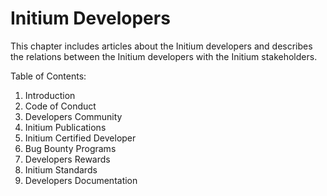 # Initium Developers

This chapter includes articles about the Initium developers and describes the relations between the Initium developers with the Initium stakeholders.&#x20;

Table of Contents:

1. Introduction
2. Code of Conduct
3. Developers Community&#x20;
4. Initium Publications&#x20;
5. Initium Certified Developer&#x20;
6. Bug Bounty Programs
7. Developers Rewards
8. Initium Standards&#x20;
9. Developers Documentation
